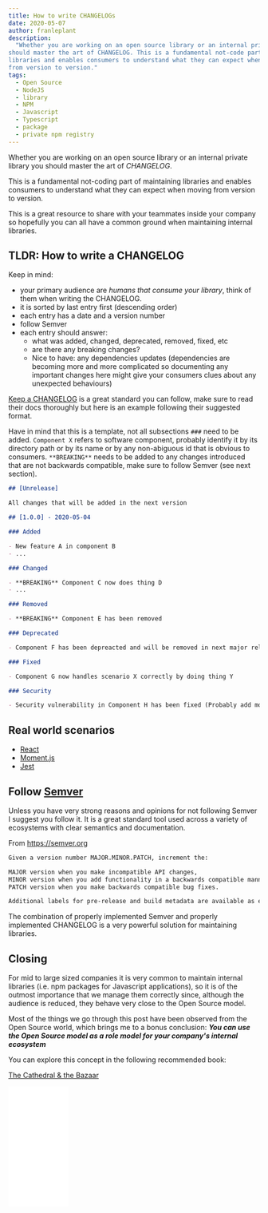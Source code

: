 ```yaml
---
title: How to write CHANGELOGs
date: 2020-05-07
author: franleplant
description:
  "Whether you are working on an open source library or an internal private library you
should master the art of CHANGELOG. This is a fundamental not-code part of maintaining
libraries and enables consumers to understand what they can expect when moving
from version to version."
tags:
  - Open Source
  - NodeJS
  - library
  - NPM
  - Javascript
  - Typescript
  - package
  - private npm registry
---
```


Whether you are working on an open source library or an internal private library you
should master the art of _CHANGELOG_.

This is a fundamental not-coding part of maintaining
libraries and enables consumers to understand what they can expect when moving
from version to version.

This is a great resource to share with your teammates inside your company so
hopefully you can all have a common ground when maintaining internal libraries.

## TLDR: How to write a CHANGELOG

Keep in mind:

- your primary audience are _humans that consume your library_, think of them when writing the CHANGELOG.
- it is sorted by last entry first (descending order)
- each entry has a date and a version number
- follow Semver
- each entry should answer:
  - what was added, changed, deprecated, removed, fixed, etc
  - are there any breaking changes?
  - Nice to have: any dependencies updates (dependencies are becoming more and more complicated so documenting any important changes here might give your consumers clues about any unexpected behaviours)

[Keep a CHANGELOG](https://keepachangelog.com/en/0.3.0/) is a great standard you can follow,
make sure to read their docs thoroughly but here is an example following their suggested
format.

Have in mind that this is a template, not all subsections `###` need to be added.
`Component X` refers to software component, probably identify it by its directory path
or by its name or by any non-abiguous id that is obvious to consumers.
`**BREAKING**` needs to be added to any changes introduced that are not backwards compatible,
make sure to follow Semver (see next section).

```markdown:title=CHANGELOG.md
## [Unrelease]

All changes that will be added in the next version

## [1.0.0] - 2020-05-04

### Added

- New feature A in component B
- ...

### Changed

- **BREAKING** Component C now does thing D
- ...

### Removed

- **BREAKING** Component E has been removed

### Deprecated

- Component F has been depreacted and will be removed in next major release

### Fixed

- Component G now handles scenario X correctly by doing thing Y

### Security

- Security vulnerability in Component H has been fixed (Probably add more details.)
```

## Real world scenarios

- [React](https://github.com/facebook/react/blob/master/CHANGELOG.md)
- [Moment.js](https://github.com/olivierlacan/metaself/blob/master/bower_components/momentjs/CHANGELOG.md)
- [Jest](https://github.com/facebook/jest/blob/master/CHANGELOG.md)

## Follow [Semver](https://semver.org/)

Unless you have very strong reasons and opinions for not
following Semver I suggest you follow it. It is a great
standard tool used across a variety of ecosystems with
clear semantics and documentation.

From https://semver.org

```markdown
Given a version number MAJOR.MINOR.PATCH, increment the:

MAJOR version when you make incompatible API changes,
MINOR version when you add functionality in a backwards compatible manner, and
PATCH version when you make backwards compatible bug fixes.

Additional labels for pre-release and build metadata are available as extensions to the MAJOR.MINOR.PATCH format.
```

The combination of properly implemented Semver and properly
implemented CHANGELOG is a very powerful solution for maintaining
libraries.

## Closing

For mid to large sized companies it is very common to
maintain internal libraries (i.e. npm packages for Javascript
applications), so it is of the outmost importance that
we manage them correctly since, although the audience is reduced,
they behave very close to the Open Source model.

Most of the things we go through this post have been observed
from the Open Source world, which brings me to a bonus conclusion:
**_You can use the Open Source model as a role model for your company's internal ecosystem_**

You can explore this concept in the following recommended book:

[The Cathedral & the Bazaar](https://amzn.to/2SKqg3v)

<iframe style="width:120px;height:240px;" marginwidth="0" marginheight="0" scrolling="no" frameborder="0" src="//ws-na.amazon-adsystem.com/widgets/q?ServiceVersion=20070822&OneJS=1&Operation=GetAdHtml&MarketPlace=US&source=ss&ref=as_ss_li_til&ad_type=product_link&tracking_id=franleplant-20&language=en_US&marketplace=amazon&region=US&placement=B0026OR3LM&asins=B0026OR3LM&linkId=a31f250867360780f8710bb9d8475b67&show_border=true&link_opens_in_new_window=true"></iframe>

<div id="amzn-assoc-ad-388ed262-d0bf-4cf6-8458-5b5d84d8a3cd"></div><script async src="https://z-na.associates-amazon.com/onetag/v2?MarketPlace=US&instanceId=388ed262-d0bf-4cf6-8458-5b5d84d8a3cd"></script>
